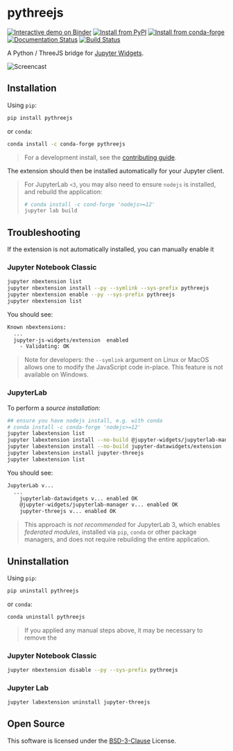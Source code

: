 # pythreejs

[![Interactive demo on Binder][binder-badge]][binder]
[![Install from PyPI][pypi-badge]][pypi]
[![Install from conda-forge][cf-badge]][cf]
[![Documentation Status][docs-badge]][docs]
[![Build Status][ci-badge]][ci]

A Python / ThreeJS bridge for [Jupyter Widgets][widgets].

[binder-badge]: https://mybinder.org/badge_logo.svg
[binder]: https://mybinder.org/v2/gh/jupyter-widgets/pythreejs/HEAD?urlpath=lab%2Ftree%2Fexamples%2FExamples.ipynb
[pypi-badge]: https://img.shields.io/pypi/v/pythreejs?logo=pypi
[pypi]: https://pypi.org/project/pythreejs
[cf-badge]: https://img.shields.io/conda/vn/conda-forge/pythreejs?logo=conda-forge
[cf]: https://anaconda.org/conda-forge/pythreejs
[docs-badge]: https://readthedocs.org/projects/pythreejs/badge/?version=stable
[docs]: https://pythreejs.readthedocs.io/en/stable
[ci-badge]: https://github.com/jupyter-widgets/pythreejs/actions/workflows/ci.yml/badge.svg
[ci]: https://github.com/jupyter-widgets/pythreejs/actions/workflows/ci.yml?query=branch%3Amaster
[widgets]: https://jupyter.org/widgets

![Screencast](screencast.gif)

## Installation

Using `pip`:

```bash
pip install pythreejs
```

or `conda`:

```bash
conda install -c conda-forge pythreejs
```

> For a development install, see the [contributing guide][contributing].

The extension should then be installed automatically for your Jupyter client.

> For JupyterLab `<3`, you may also need to ensure `nodejs` is installed, and
> rebuild the application:
>
> ```bash
> # conda install -c cond-forge 'nodejs>=12'
> jupyter lab build
> ```

[contributing]: https://github.com/jupyter-widgets/pythreejs/blob/master/CONTRIBUTING.md

## Troubleshooting

If the extension is not automatically installed, you can manually enable it

### Jupyter Notebook Classic

```bash
jupyter nbextension list
jupyter nbextension install --py --symlink --sys-prefix pythreejs
jupyter nbextension enable --py --sys-prefix pythreejs
jupyter nbextension list
```

You should see:

```bash
Known nbextensions:
  ...
  jupyter-js-widgets/extension  enabled
    - Validating: OK
```

> Note for developers: the `--symlink` argument on Linux or MacOS allows one to
> modify the JavaScript code in-place. This feature is not available on Windows.

### JupyterLab

To perform a _source installation_:

```bash
## ensure you have nodejs install, e.g. with conda
# conda install -c conda-forge 'nodejs>=12'
jupyter labextension list
jupyter labextension install --no-build @jupyter-widgets/jupyterlab-manager
jupyter labextension install --no-build jupyter-datawidgets/extension
jupyter labextension install jupyter-threejs
jupyter labextension list
```

You should see:

```bash
JupyterLab v...
  ...
    jupyterlab-datawidgets v... enabled OK
    @jupyter-widgets/jupyterlab-manager v... enabled OK
    jupyter-threejs v... enabled OK

```

> This approach is _not recommended_ for JupyterLab 3, which enables
> _federated modules_, installed via `pip`, `conda` or other package managers,
> and does not require rebuilding the entire application.

## Uninstallation

Using `pip`:

```bash
pip uninstall pythreejs
```

or `conda`:

```bash
conda uninstall pythreejs
```

> If you applied any manual steps above, it may be necessary to remove the

### Jupyter Notebook Classic

```bash
jupyter nbextension disable --py --sys-prefix pythreejs
```

### Jupyter Lab

```bash
jupyter labextension uninstall jupyter-threejs
```

## Open Source

This software is licensed under the [BSD-3-Clause][] License.

[bsd-3-clause]: https://github.com/jupyter-widgets/pythreejs/blob/master/LICENSE
